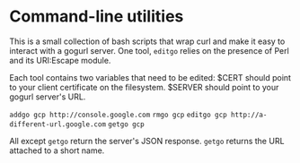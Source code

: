 # Command-line utilities

This is a small collection of bash scripts that wrap curl and make it easy to
interact with a gogurl server. One tool, `editgo` relies on the presence of
Perl and its URI:Escape module.

Each tool contains two variables that need to be edited:
$CERT should point to your client certificate on the filesystem.
$SERVER should point to your gogurl server's URL.

`addgo gcp http://console.google.com`
`rmgo gcp`
`editgo gcp http://a-different-url.google.com`
`getgo gcp`

All except `getgo` return the server's JSON response. `getgo` returns the URL
attached to a short name.
